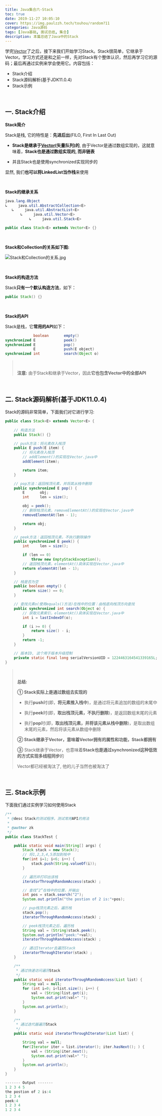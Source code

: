```yaml
---
title: Java集合六-Stack
toc: true
date: 2019-11-27 10:05:10
cover: https://img.paulzzh.tech/touhou/random?11
categories: Java源码
tags: [Java基础, 面试总结, 集合]
description: 本篇总结了Java中的Stack
---
```


学完[Vector](https://jasonkayzk.github.io/2019/11/26/Java%E9%9B%86%E5%90%88%E4%BA%94-Vector/)了之后，接下来我们开始学习Stack。Stack很简单，它继承于Vector。学习方式还是和之前一样，先对Stack有个整体认识，然后再学习它的源码；最后再通过实例来学会使用它。内容包括：

-   Stack介绍
-   Stack源码解析(基于JDK11.0.4)
-   Stack示例

<br/>

<!--more-->

## 一. Stack介绍

**Stack简介**

 Stack是栈, 它的特性是：**先进后出**(FILO, First In Last Out)

-   **Stack是继承于[Vector](https://jasonkayzk.github.io/2019/11/26/Java%E9%9B%86%E5%90%88%E4%BA%94-Vector/)(矢量队列)的**, 由于Vector是通过数组实现的，这就意味着，**Stack也是通过数组实现的, 而非链表**

    

-   并且Stack也是使用synchronized实现同步的

显然, 我们**也可以将LinkedList当作栈**来使用

<br/>

**Stack的继承关系**

```java
java.lang.Object
↳     java.util.AbstractCollection<E>
   ↳     java.util.AbstractList<E>
       ↳     java.util.Vector<E>
           ↳     java.util.Stack<E>

public class Stack<E> extends Vector<E> {}
```

<br/>

**Stack和Collection的关系如下图:**

![Stack和Collection的关系.jpg](https://raw.gitmirror.com/JasonkayZK/blog_static/master/images/Stack和Collection的关系.jpg)

<br/>

**Stack的构造方法**

Stack**只有一个默认构造方法**，如下：

```java
public Stack() {}
```

<br/>

**Stack的API**

Stack是栈，它**常用的API**如下：

```java
             boolean       empty()
synchronized E             peek()
synchronized E             pop()
             E             push(E object)
synchronized int           search(Object o)
```

>   <br/>
>
>   **注意:** 由于Stack和继承于Vector，因此**它也包含Vector中的全部API**

<br/>

## 二. Stack源码解析(基于JDK11.0.4)

Stack的源码非常简单，下面我们对它进行学习:

```java
public class Stack<E> extends Vector<E> {
    
    // 构造方法
    public Stack() {}

    // push方法：将元素存入栈顶
    public E push(E item) {
        // 将元素存入栈顶
        // addElement()的实现在Vector.java中
        addElement(item);

        return item;
    }

    // pop方法：返回栈顶元素，并将其从栈中删除
    public synchronized E pop() {
        E       obj;
        int     len = size();

        obj = peek();
        // 删除栈顶元素，removeElementAt()的实现在Vector.java中
        removeElementAt(len - 1);

        return obj;
    }

    // peek方法：返回栈顶元素，不执行删除操作
    public synchronized E peek() {
        int     len = size();

        if (len == 0)
            throw new EmptyStackException();
        // 返回栈顶元素，elementAt()具体实现在Vector.java中
        return elementAt(len - 1);
    }

    // 栈是否为空
    public boolean empty() {
        return size() == 0;
    }

    // 查找元素o(使用equals()方法)在栈中的位置：由栈底向栈顶方向查找
    public synchronized int search(Object o) {
        // 获取元素索引，elementAt()具体实现在Vector.java中
        int i = lastIndexOf(o);

        if (i >= 0) {
            return size() - i;
        }
        return -1;
    }

    // 版本ID, 这个用于版本升级控制
    private static final long serialVersionUID = 1224463164541339165L;
}

```

><br/>
>
>**总结:**
>
>**① Stack实际上是通过数组去实现的**
>
>-   执行**push**时(即，**将元素推入栈中**)，是通过将元素追加的数组的末尾中
>
>    
>
>-   执行**peek**时(即，**取出栈顶元素，不执行删除**)，是返回数组末尾的元素
>
>    
>
>-   执行**pop**时(即，**取出栈顶元素，并将该元素从栈中删除**)，是取出数组末尾的元素，然后将该元素从数组中删除
>
>    
>
>**② Stack继承于Vector，意味着Vector拥有的属性和功能，Stack都拥有**
>
>**③** Stack继承于Vector，也意味着**Stack也是通过synchronized这种低效的方式实现多线程同步**的
>
>Vector都已经被淘汰了, 他的儿子当然也被淘汰了

<br/>

## 三. Stack示例

下面我们通过实例学习如何使用Stack

```java
/**
 * @desc Stack的测试程序。测试常用API的用法
 *
 * @author zk
 */
public class StackTest {

    public static void main(String[] args) {
        Stack stack = new Stack();
        // 将1,2,3,4,5添加到栈中
        for(int i=1; i<6; i++) {
            stack.push(String.valueOf(i));
        }

        // 遍历并打印出该栈
        iteratorThroughRandomAccess(stack) ;

        // 查找“2”在栈中的位置，并输出
        int pos = stack.search("2");
        System.out.println("the postion of 2 is:"+pos);

        // pup栈顶元素之后，遍历栈
        stack.pop();
        iteratorThroughRandomAccess(stack) ;

        // peek栈顶元素之后，遍历栈
        String val = (String)stack.peek();
        System.out.println("peek:"+val);
        iteratorThroughRandomAccess(stack) ;

        // 通过Iterator去遍历Stack
        iteratorThroughIterator(stack) ;
    }

    /**
     * 通过快速访问遍历Stack
     */
    public static void iteratorThroughRandomAccess(List list) {
        String val = null;
        for (int i=0; i<list.size(); i++) {
            val = (String)list.get(i);
            System.out.print(val+" ");
        }
        System.out.println();
    }

    /**
     * 通过迭代器遍历Stack
     */
    public static void iteratorThroughIterator(List list) {

        String val = null;
        for(Iterator iter = list.iterator(); iter.hasNext(); ) {
            val = (String)iter.next();
            System.out.print(val+" ");
        }
        System.out.println();
    }
}

------- Output -------
1 2 3 4 5 
the postion of 2 is:4
1 2 3 4 
peek:4
1 2 3 4 
1 2 3 4
```

<br/>